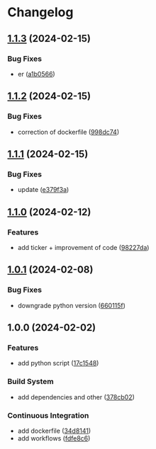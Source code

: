 # Changelog

## [1.1.3](https://github.com/Necrelox/CRYPTO-VIZ-Processor/compare/v1.1.2...v1.1.3) (2024-02-15)


### Bug Fixes

* er ([a1b0566](https://github.com/Necrelox/CRYPTO-VIZ-Processor/commit/a1b0566028b460b2d168714b80a263bb72b62a5a))

## [1.1.2](https://github.com/Necrelox/CRYPTO-VIZ-Processor/compare/v1.1.1...v1.1.2) (2024-02-15)


### Bug Fixes

* correction of dockerfile ([998dc74](https://github.com/Necrelox/CRYPTO-VIZ-Processor/commit/998dc7446eda72fd6d003080154df81fb0719a41))

## [1.1.1](https://github.com/Necrelox/CRYPTO-VIZ-Processor/compare/v1.1.0...v1.1.1) (2024-02-15)


### Bug Fixes

* update ([e379f3a](https://github.com/Necrelox/CRYPTO-VIZ-Processor/commit/e379f3a9e65833f83f83962ec84a930a5e9e03a3))

## [1.1.0](https://github.com/Necrelox/CRYPTO-VIZ-Processor/compare/v1.0.1...v1.1.0) (2024-02-12)


### Features

* add ticker + improvement of code ([98227da](https://github.com/Necrelox/CRYPTO-VIZ-Processor/commit/98227da2cc0700115595a293065d8e69b27c9858))

## [1.0.1](https://github.com/Necrelox/CRYPTO-VIZ-Processor/compare/v1.0.0...v1.0.1) (2024-02-08)


### Bug Fixes

* downgrade python version ([660115f](https://github.com/Necrelox/CRYPTO-VIZ-Processor/commit/660115f1a0e3d23f0328cddaf521e101b80f893c))

## 1.0.0 (2024-02-02)


### Features

* add python script ([17c1548](https://github.com/Necrelox/CRYPTO-VIZ-Processor/commit/17c15486c55f9cd7f861f1e6d37f9d0e83447540))


### Build System

* add dependencies and other ([378cb02](https://github.com/Necrelox/CRYPTO-VIZ-Processor/commit/378cb02441916406fa691a6d66f1ebbd4631ec0b))


### Continuous Integration

* add dockerfile ([34d8141](https://github.com/Necrelox/CRYPTO-VIZ-Processor/commit/34d8141f2f9ca5cb978db7cfab98fecbd1625f01))
* add workflows ([fdfe8c6](https://github.com/Necrelox/CRYPTO-VIZ-Processor/commit/fdfe8c600c15322a8dfa37e120d68e77066a9b8c))
